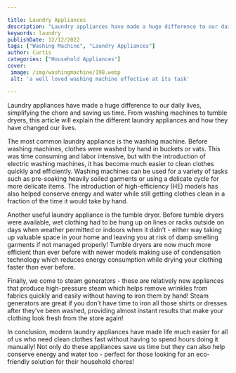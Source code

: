 ```yaml
---

title: Laundry Appliances
description: "Laundry appliances have made a huge difference to our daily lives, simplifying the chore and saving us time. From washing machines...swipe up to find out"
keywords: laundry
publishDate: 12/12/2022
tags: ["Washing Machine", "Laundry Appliances"]
author: Curtis
categories: ["Household Appliances"]
cover: 
 image: /img/washingmachine/198.webp
 alt: 'a well loved washing machine effective at its task'

---
```


Laundry appliances have made a huge difference to our daily lives, simplifying the chore and saving us time. From washing machines to tumble dryers, this article will explain the different laundry appliances and how they have changed our lives. 

The most common laundry appliance is the washing machine. Before washing machines, clothes were washed by hand in buckets or vats. This was time consuming and labor intensive, but with the introduction of electric washing machines, it has become much easier to clean clothes quickly and efficiently. Washing machines can be used for a variety of tasks such as pre-soaking heavily soiled garments or using a delicate cycle for more delicate items. The introduction of high-efficiency (HE) models has also helped conserve energy and water while still getting clothes clean in a fraction of the time it would take by hand. 

Another useful laundry appliance is the tumble dryer. Before tumble dryers were available, wet clothing had to be hung up on lines or racks outside on days when weather permitted or indoors when it didn’t - either way taking up valuable space in your home and leaving you at risk of damp smelling garments if not managed properly! Tumble dryers are now much more efficient than ever before with newer models making use of condensation technology which reduces energy consumption while drying your clothing faster than ever before. 

Finally, we come to steam generators - these are relatively new appliances that produce high-pressure steam which helps remove wrinkles from fabrics quickly and easily without having to iron them by hand! Steam generators are great if you don’t have time to iron all those shirts or dresses after they’ve been washed, providing almost instant results that make your clothing look fresh from the store again! 

In conclusion, modern laundry appliances have made life much easier for all of us who need clean clothes fast without having to spend hours doing it manually! Not only do these appliances save us time but they can also help conserve energy and water too - perfect for those looking for an eco-friendly solution for their household chores!

